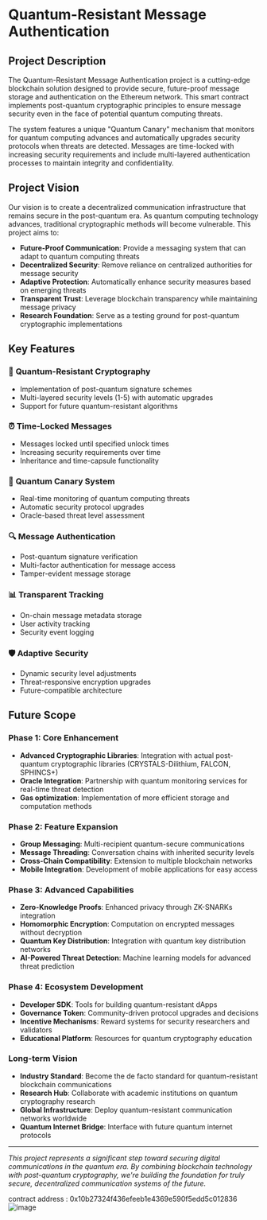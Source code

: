 # Quantum-Resistant Message Authentication

## Project Description

The Quantum-Resistant Message Authentication project is a cutting-edge blockchain solution designed to provide secure, future-proof message storage and authentication on the Ethereum network. This smart contract implements post-quantum cryptographic principles to ensure message security even in the face of potential quantum computing threats.

The system features a unique "Quantum Canary" mechanism that monitors for quantum computing advances and automatically upgrades security protocols when threats are detected. Messages are time-locked with increasing security requirements and include multi-layered authentication processes to maintain integrity and confidentiality.

## Project Vision

Our vision is to create a decentralized communication infrastructure that remains secure in the post-quantum era. As quantum computing technology advances, traditional cryptographic methods will become vulnerable. This project aims to:

- **Future-Proof Communication**: Provide a messaging system that can adapt to quantum computing threats
- **Decentralized Security**: Remove reliance on centralized authorities for message security
- **Adaptive Protection**: Automatically enhance security measures based on emerging threats
- **Transparent Trust**: Leverage blockchain transparency while maintaining message privacy
- **Research Foundation**: Serve as a testing ground for post-quantum cryptographic implementations

## Key Features

### 🔐 **Quantum-Resistant Cryptography**
- Implementation of post-quantum signature schemes
- Multi-layered security levels (1-5) with automatic upgrades
- Support for future quantum-resistant algorithms

### ⏰ **Time-Locked Messages**
- Messages locked until specified unlock times
- Increasing security requirements over time
- Inheritance and time-capsule functionality

### 🚨 **Quantum Canary System**
- Real-time monitoring of quantum computing threats
- Automatic security protocol upgrades
- Oracle-based threat level assessment

### 🔍 **Message Authentication**
- Post-quantum signature verification
- Multi-factor authentication for message access
- Tamper-evident message storage

### 📊 **Transparent Tracking**
- On-chain message metadata storage
- User activity tracking
- Security event logging

### 🛡️ **Adaptive Security**
- Dynamic security level adjustments
- Threat-responsive encryption upgrades
- Future-compatible architecture

## Future Scope

### Phase 1: Core Enhancement
- **Advanced Cryptographic Libraries**: Integration with actual post-quantum cryptographic libraries (CRYSTALS-Dilithium, FALCON, SPHINCS+)
- **Oracle Integration**: Partnership with quantum monitoring services for real-time threat detection
- **Gas optimization**: Implementation of more efficient storage and computation methods

### Phase 2: Feature Expansion
- **Group Messaging**: Multi-recipient quantum-secure communications
- **Message Threading**: Conversation chains with inherited security levels
- **Cross-Chain Compatibility**: Extension to multiple blockchain networks
- **Mobile Integration**: Development of mobile applications for easy access

### Phase 3: Advanced Capabilities
- **Zero-Knowledge Proofs**: Enhanced privacy through ZK-SNARKs integration
- **Homomorphic Encryption**: Computation on encrypted messages without decryption
- **Quantum Key Distribution**: Integration with quantum key distribution networks
- **AI-Powered Threat Detection**: Machine learning models for advanced threat prediction

### Phase 4: Ecosystem Development
- **Developer SDK**: Tools for building quantum-resistant dApps
- **Governance Token**: Community-driven protocol upgrades and decisions
- **Incentive Mechanisms**: Reward systems for security researchers and validators
- **Educational Platform**: Resources for quantum cryptography education

### Long-term Vision
- **Industry Standard**: Become the de facto standard for quantum-resistant blockchain communications
- **Research Hub**: Collaborate with academic institutions on quantum cryptography research
- **Global Infrastructure**: Deploy quantum-resistant communication networks worldwide
- **Quantum Internet Bridge**: Interface with future quantum internet protocols

---

*This project represents a significant step toward securing digital communications in the quantum era. By combining blockchain technology with post-quantum cryptography, we're building the foundation for truly secure, decentralized communication systems of the future.*

contract address : 0x10b27324f436efeeb1e4369e590f5edd5c012836
![image](https://github.com/user-attachments/assets/2147d759-cd4a-401a-8e3f-b09401cd78cb)

